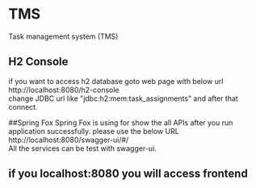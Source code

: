 # TMS
Task management system (TMS)

## H2 Console
if you want to access h2 database goto web page with below url   
http://localhost:8080/h2-console   
change JDBC url like "jdbc:h2:mem:task_assignments" and after that connect. 


##Spring Fox
Spring Fox is using for show the all APIs after you run application successfully. please use the below URL     
http://localhost:8080/swagger-ui/#/   
All the services can be test with swagger-ui.


## if you localhost:8080 you will access frontend

